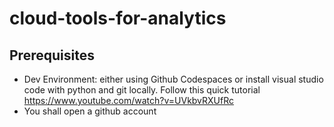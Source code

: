 # cloud-tools-for-analytics

## Prerequisites
- Dev Environment: either using Github Codespaces or install visual studio code with python and git locally. Follow this quick tutorial https://www.youtube.com/watch?v=UVkbvRXUfRc 
- You shall open a github account
